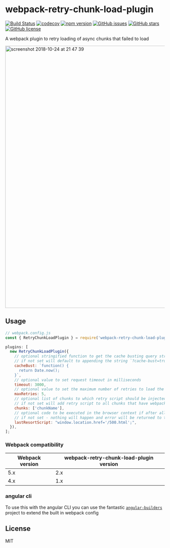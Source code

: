 # webpack-retry-chunk-load-plugin

[![Build Status](https://travis-ci.org/mattlewis92/webpack-retry-chunk-load-plugin.svg?branch=master)](https://travis-ci.org/mattlewis92/webpack-retry-chunk-load-plugin)
[![codecov](https://codecov.io/gh/mattlewis92/webpack-retry-chunk-load-plugin/branch/master/graph/badge.svg)](https://codecov.io/gh/mattlewis92/webpack-retry-chunk-load-plugin)
[![npm version](https://badge.fury.io/js/webpack-retry-chunk-load-plugin.svg)](http://badge.fury.io/js/webpack-retry-chunk-load-plugin)
[![GitHub issues](https://img.shields.io/github/issues/mattlewis92/webpack-retry-chunk-load-plugin.svg)](https://github.com/mattlewis92/webpack-retry-chunk-load-plugin/issues)
[![GitHub stars](https://img.shields.io/github/stars/mattlewis92/webpack-retry-chunk-load-plugin.svg)](https://github.com/mattlewis92/webpack-retry-chunk-load-plugin/stargazers)
[![GitHub license](https://img.shields.io/badge/license-MIT-blue.svg)](https://raw.githubusercontent.com/mattlewis92/webpack-retry-chunk-load-plugin/master/LICENSE)

A webpack plugin to retry loading of async chunks that failed to load

<img width="827" alt="screenshot 2018-10-24 at 21 47 39" src="https://user-images.githubusercontent.com/6425649/47435175-9c4c0100-d7d6-11e8-8519-6f46088e649f.png">

## Usage

```javascript
// webpack.config.js
const { RetryChunkLoadPlugin } = require('webpack-retry-chunk-load-plugin');

plugins: [
  new RetryChunkLoadPlugin({
    // optional stringified function to get the cache busting query string appended to the script src
    // if not set will default to appending the string `?cache-bust=true`
    cacheBust: `function() {
      return Date.now();
    }`,
    // optional value to set request timeout in milliseconds
    timeout: 3000,
    // optional value to set the maximum number of retries to load the chunk. Default is 1
    maxRetries: 5,
    // optional list of chunks to which retry script should be injected
    // if not set will add retry script to all chunks that have webpack script loading
    chunks: ['chunkName'],
    // optional code to be executed in the browser context if after all retries chunk is not loaded.
    // if not set - nothing will happen and error will be returned to the chunk loader.
    lastResortScript: "window.location.href='/500.html';",
  }),
];
```

### Webpack compatibility

| Webpack version | webpack-retry-chunk-load-plugin version |
| --------------- | --------------------------------------- |
| 5.x             | 2.x                                     |
| 4.x             | 1.x                                     |

### angular cli

To use this with the angular CLI you can use the fantastic [`angular-builders`](https://github.com/meltedspark/angular-builders) project to extend the built in webpack config

## License

MIT
